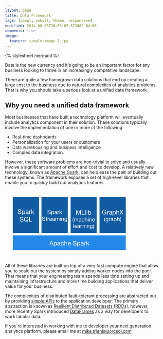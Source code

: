 ```yaml
---
layout: page
title: Data Framework
tags: [about, Jekyll, theme, responsive]
modified: 2014-08-08T20:53:07.573882-04:00
comments: true
image:
  feature: sample-image-7.jpg
---
```


{% stylesheet mermaid %}

Data is the new currency and it's going to be an important factor for any business looking to thrive in an increasingly competitive landscape. 

There are quite a few homegrown data solutions that end up creating a large cost to the business due to natural complexites of analytics problems. That is why you should take a serious look at a unified data framework. 

## Why you need a unified data framework

Most businesses that have built a technology platform will eventually include analytics component in their solution. These solutions typically involve the implementation of one or more of the following: 
 
* Real-time dashboards
* Personalization for your users or customers
* Data warehousing and business intelligence
* Complex data integration.

<!-- <img style="float: center; PADDING-LEFT: 150px; height: 75px" src="/assets/images/spark-logo-hd.png"> -->

However, these software problems are non-trivial to solve and usually involve a significant amount of effort and cost to develop. A relatively new technology, known as [Apache Spark](http://spark.apache.org/), can help ease the pain of building out these systems. The framework exposes a set of high-level libraries that enable you to _quickly_ build out analytics features. 

<img style="float: center; PADDING-LEFT: 25px; PADDING-TOP: 25px; PADDING-BOTTOM: 25px; height: 175px" src="/assets/images/spark-stack.png">

All of these libraries are built on top of a very fast compute engine that allow you to scale out the system by simply adding worker nodes into the pool. That means that your engineering team spends less time setting up and maintaining infrastructure and more time building applications that deliver value for your business.

The complexities of distributed fault-tolerant processing are abstracted out by providing [simple APIs](http://spark.apache.org/docs/latest/programming-guide.html) to the application developer. The primary abstraction is known as [Resilient Distributed Datasets (RDDs)](https://spark.apache.org/docs/latest/programming-guide.html#resilient-distributed-datasets-rdds), however, more recently Spark introduced [DataFrames](http://spark.apache.org/docs/latest/sql-programming-guide.html#dataframes) as a way for developers to work tabular data.  

If you're interested in working with me to developer your next generation analytics platform, please email me at [mike.trienis@orcsol.com](mailto:mike.trienis@orcsol.com)

